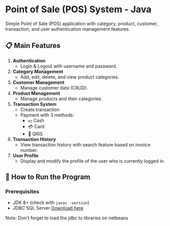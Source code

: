 # Point of Sale (POS) System - Java

Simple Point of Sale (POS) application with category, product, customer, transaction, and user authentication management features.

## 📋 Main Features
1. **Authentication**
   - Login & Logout with username and password.
2. **Category Management**
   - Add, edit, delete, and view product categories.
3. **Customer Management**
   - Manage customer data (CRUD).
4. **Product Management**
   - Manage products and their categories.
5. **Transaction System**
   - Create transaction
   - Payment with 3 methods:
     - 💵 Cash
     - 💳 Card
     - 📱 QRIS
7. **Transaction History**
   - View transaction history with search feature based on invoice number.
8. **User Profile**
   - Display and modify the profile of the user who is currently logged in.

## 🚀 How to Run the Program

### Prerequisites
  - JDK 8+ (check with `javac -version`)
  - JDBC SQL Server [Download here](https://go.microsoft.com/fwlink/?linkid=2310306)

Note: Don't forget to load the jdbc to libraries on netbeans
